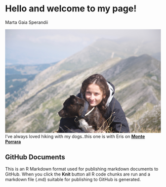Hello and welcome to my page!
================
Marta Gaia Sperandii

![Me and Snups](/img/posts/hello/Marta_Eris_CampoImp.jpg)
I’ve always loved hiking with my dogs..this one is with Eris on [**Monte
Porrara**](https://www.parcomajella.it/Monte-Porrara.htm)


## GitHub Documents

This is an R Markdown format used for publishing markdown documents to
GitHub. When you click the **Knit** button all R code chunks are run and
a markdown file (.md) suitable for publishing to GitHub is generated.
